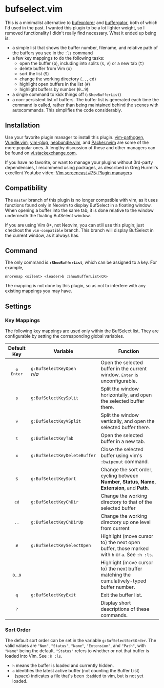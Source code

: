 # bufselect.vim

This is a minimalist alternative to [bufexplorer](https://github.com/jlanzarotta/bufexplorer) and [buffergator](https://github.com/jeetsukumaran/vim-buffergator), both of which I'd used in the past. I wanted this plugin to be a lot lighter weight, so I removed functionality I didn't really find necessary. What it ended up being is:

* a simple list that shows the buffer number, filename, and relative path of the buffers you see in the `:ls` command
* a few key mappings to do the following tasks:
    * open the buffer (<kbd>o</kbd>), including into splits (<kbd>s</kbd>, <kbd>v</kbd>) or a new tab (<kbd>t</kbd>)
    * delete buffer from Vim (<kbd>x</kbd>)
    * sort the list (<kbd>S</kbd>)
    * change the working directory (<kbd>..</kbd>, <kbd>cd</kbd>)
    * highlight open buffers in the list (<kbd>#</kbd>)
    * highlight buffers by number (<kbd>0</kbd>...<kbd>9</kbd>)
* a single command to kick things off (`:ShowBufferList`)
* a non-persistent list of buffers. The buffer list is generated each time the command is called, rather than being maintained behind the scenes with autocommands. This simplifies the code considerably.

## Installation

Use your favorite plugin manager to install this plugin. [vim-pathogen](https://github.com/tpope/vim-pathogen), [Vundle.vim](https://github.com/VundleVim/Vundle.vim), [vim-plug](https://github.com/junegunn/vim-plug), [neobundle.vim](https://github.com/Shougo/neobundle.vim), and [Packer.nvim](https://github.com/wbthomason/packer.nvim) are some of the more popular ones. A lengthy discussion of these and other managers can be found on [vi.stackexchange.com](https://vi.stackexchange.com/questions/388/what-is-the-difference-between-the-vim-plugin-managers).

If you have no favorite, or want to manage your plugins without 3rd-party dependencies, I recommend using packages, as described in Greg Hurrell's excellent Youtube video: [Vim screencast #75: Plugin managers](https://www.youtube.com/watch?v=X2_R3uxDN6g)

## Compatibility

The `master` branch of this plugin is no longer compatible with vim, as it uses functions found only in Neovim to display BufSelect in a floating window. When opening a buffer into the same tab, it is done relative to the window underneath the floating BufSelect window.

If you are using Vim 8+, not Neovim, you can still use this plugin; just checkout the `vim-compatible` branch. This branch will display BufSelect in the current window, as it always has.

## Command

The only command is **`:ShowBufferList`**, which can be assigned to a key. For example,
```vim
nnoremap <silent> <leader>b :ShowBufferList<CR>
```
The mapping is not done by this plugin, so as not to interfere with any existing mappings you may have.

## Settings
### Key Mappings

The following key mappings are used only within the BufSelect list. They are configurable by setting the corresponding global variables.

Default Key | Variable | Function
:-:|---|---
<kbd>o</kbd><br><kbd>Enter</kbd> | `g:BufSelectKeyOpen`<br>*n/a* | Open the selected buffer in the current window. <kbd>Enter</kbd> is unconfigurable.
<kbd>s</kbd>                     | `g:BufSelectKeySplit`         | Split the window horizontally, and open the selected buffer there.
<kbd>v</kbd>                     | `g:BufSelectKeyVSplit`        | Split the window vertically, and open the selected buffer there.
<kbd>t</kbd>                     | `g:BufSelectKeyTab`           | Open the selected buffer in a new tab.
<kbd>x</kbd>                     | `g:BufSelectKeyDeleteBuffer`  | Close the selected buffer using vim's `:bwipeout` command.
<kbd>S</kbd>                     | `g:BufSelectKeySort`          | Change the sort order, cycling between **Number**, **Status**, **Name**, **Extension**, and **Path**.
<kbd>cd</kbd>                    | `g:BufSelectKeyChDir`         | Change the working directory to that of the selected buffer
<kbd>..</kbd>                    | `g:BufSelectKeyChDirUp`       | Change the working directory up one level from current
<kbd>#</kbd>                     | `g:BufSelectKeySelectOpen`    | Highlight (move cursor to) the next open buffer, those marked with `h` or `a`. See `:h :ls`.
<kbd>0</kbd>...<kbd>9</kbd>      |                               | Highlight (move cursor to) the next buffer matching the cumulatively-typed buffer number.
<kbd>q</kbd>                     | `g:BufSelectKeyExit`          | Exit the buffer list.
<kbd>?</kbd>                     |                               | Display short descriptions of these commands.

### Sort Order
The default sort order can be set in the variable `g:BufSelectSortOrder`. The valid values are `"Num"`, `"Status"`, `"Name"`, `"Extension"`, and `"Path"`, with `"Name"` being the default. `"Status"` refers to whether or not that buffer is loaded into Vim. See `:h :ls`.

* `h` means the buffer is loaded and currently hidden.
* `a` identifies the latest active buffer (not counting the Buffer List)
* ` `(space) indicates a file that's been `:badd`ed to vim, but is not yet loaded.
